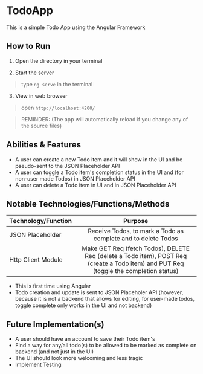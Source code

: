 # TodoApp
This is a simple Todo App using the Angular Framework

## How to Run

1. Open the directory in your terminal 

2. Start the server 

> type `ng serve` in the terminal 

3. View in web browser

> open `http://localhost:4200/` 

> REMINDER: (The app will automatically reload if you change any of the source files)


## Abilities & Features

* A user can create a new Todo item and it will show in the UI and be pseudo-sent to the JSON Placeholder API
* A user can toggle a Todo item's completion status in the UI and (for non-user made Todos) in JSON Placeholder API
* A user can delete a Todo item in UI and in JSON Placeholder API


## Notable Technologies/Functions/Methods

| Technology/Function  | Purpose                                                                                                                               |
| -------------------- |:-------------------------------------------------------------------------------------------------------------------------------------:|
| JSON Placeholder     | Receive Todos, to mark a Todo as complete and to delete Todos                                                                         |
| Http Client Module   | Make GET Req (fetch Todos), DELETE Req (delete a Todo item), POST Req (create a Todo item) and PUT Req (toggle the completion status) |

* This is first time using Angular 
* Todo creation and update is sent to JSON Placeholer API (however, because it is not a backend that allows for editing, for user-made todos, toggle complete only works in the UI and not backend)


## Future Implementation(s)

* A user should have an account to save their Todo item's
* Find a way for any/all todo(s) to be allowed to be marked as complete on backend (and not just in the UI)
* The UI should look more welcoming and less tragic
* Implement Testing 
